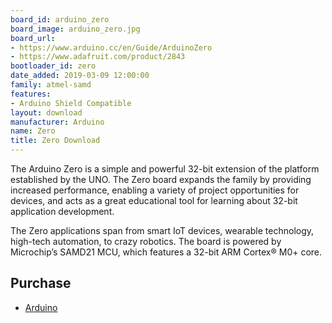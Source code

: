 ```yaml
---
board_id: arduino_zero
board_image: arduino_zero.jpg
board_url:
- https://www.arduino.cc/en/Guide/ArduinoZero
- https://www.adafruit.com/product/2843
bootloader_id: zero
date_added: 2019-03-09 12:00:00
family: atmel-samd
features:
- Arduino Shield Compatible
layout: download
manufacturer: Arduino
name: Zero
title: Zero Download
---
```


The Arduino Zero is a simple and powerful 32-bit extension of the platform established by the UNO. The Zero board expands the family by providing increased performance, enabling a variety of project opportunities for devices, and acts as a great educational tool for learning about 32-bit application development.

The Zero applications span from smart IoT devices, wearable technology, high-tech automation, to crazy robotics. The board is powered by Microchip’s SAMD21 MCU, which features a 32-bit ARM Cortex® M0+ core.

## Purchase
* [Arduino](https://store-usa.arduino.cc/products/arduino-zero)
